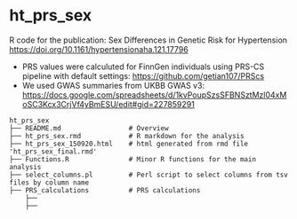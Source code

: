 # ht_prs_sex
R code for the publication: Sex Differences in Genetic Risk for Hypertension
https://doi.org/10.1161/hypertensionaha.121.17796

* PRS values were calculuted for FinnGen individuals using PRS-CS pipeline with default settings: https://github.com/getian107/PRScs
* We used GWAS summaries from UKBB GWAS v3: https://docs.google.com/spreadsheets/d/1kvPoupSzsSFBNSztMzl04xMoSC3Kcx3CrjVf4yBmESU/edit#gid=227859291

```
ht_prs_sex
├── README.md                 # Overview
├── ht_prs_sex.rmd            # R markdown for the analysis
├── ht_prs_sex_150920.html    # html generated from rmd file 'ht_prs_sex_final.rmd'
├── Functions.R      	      # Minor R functions for the main analysis
├── select_columns.pl         # Perl script to select columns from tsv files by column name
├── PRS_calculations		  # PRS calculations
	├──
	├──

```
